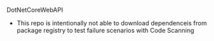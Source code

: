 DotNetCoreWebAPI

- This repo is intentionally not able to download dependenceis from package registry to test failure scenarios with Code Scanning
